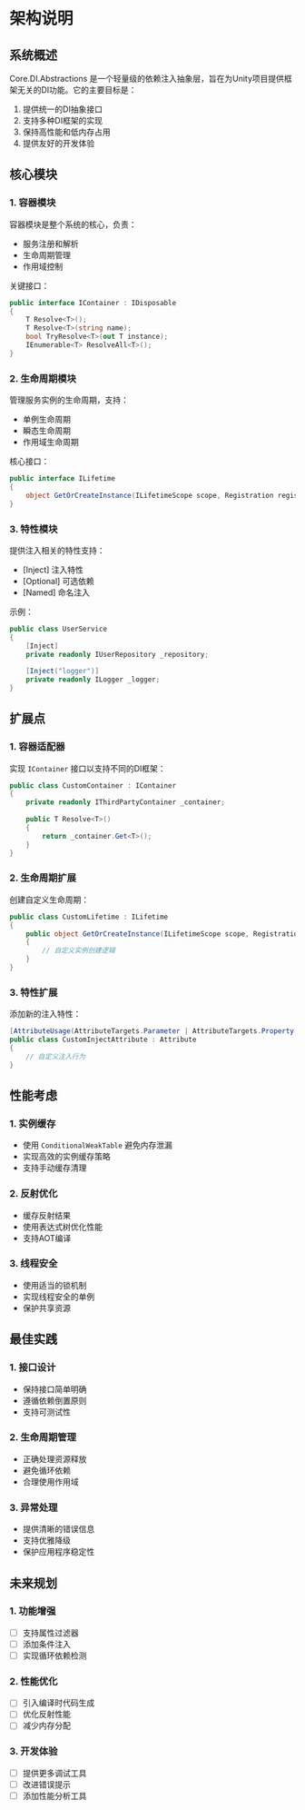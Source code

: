 # 架构说明

## 系统概述

Core.DI.Abstractions 是一个轻量级的依赖注入抽象层，旨在为Unity项目提供框架无关的DI功能。它的主要目标是：

1. 提供统一的DI抽象接口
2. 支持多种DI框架的实现
3. 保持高性能和低内存占用
4. 提供友好的开发体验

## 核心模块

### 1. 容器模块

容器模块是整个系统的核心，负责：
- 服务注册和解析
- 生命周期管理
- 作用域控制

关键接口：
```csharp
public interface IContainer : IDisposable
{
    T Resolve<T>();
    T Resolve<T>(string name);
    bool TryResolve<T>(out T instance);
    IEnumerable<T> ResolveAll<T>();
}
```

### 2. 生命周期模块

管理服务实例的生命周期，支持：
- 单例生命周期
- 瞬态生命周期
- 作用域生命周期

核心接口：
```csharp
public interface ILifetime
{
    object GetOrCreateInstance(ILifetimeScope scope, Registration registration);
}
```

### 3. 特性模块

提供注入相关的特性支持：
- [Inject] 注入特性
- [Optional] 可选依赖
- [Named] 命名注入

示例：
```csharp
public class UserService
{
    [Inject]
    private readonly IUserRepository _repository;
    
    [Inject("logger")]
    private readonly ILogger _logger;
}
```

## 扩展点

### 1. 容器适配器

实现 `IContainer` 接口以支持不同的DI框架：
```csharp
public class CustomContainer : IContainer
{
    private readonly IThirdPartyContainer _container;
    
    public T Resolve<T>()
    {
        return _container.Get<T>();
    }
}
```

### 2. 生命周期扩展

创建自定义生命周期：
```csharp
public class CustomLifetime : ILifetime
{
    public object GetOrCreateInstance(ILifetimeScope scope, Registration registration)
    {
        // 自定义实例创建逻辑
    }
}
```

### 3. 特性扩展

添加新的注入特性：
```csharp
[AttributeUsage(AttributeTargets.Parameter | AttributeTargets.Property | AttributeTargets.Field)]
public class CustomInjectAttribute : Attribute
{
    // 自定义注入行为
}
```

## 性能考虑

### 1. 实例缓存

- 使用 `ConditionalWeakTable` 避免内存泄漏
- 实现高效的实例缓存策略
- 支持手动缓存清理

### 2. 反射优化

- 缓存反射结果
- 使用表达式树优化性能
- 支持AOT编译

### 3. 线程安全

- 使用适当的锁机制
- 实现线程安全的单例
- 保护共享资源

## 最佳实践

### 1. 接口设计

- 保持接口简单明确
- 遵循依赖倒置原则
- 支持可测试性

### 2. 生命周期管理

- 正确处理资源释放
- 避免循环依赖
- 合理使用作用域

### 3. 异常处理

- 提供清晰的错误信息
- 支持优雅降级
- 保护应用程序稳定性

## 未来规划

### 1. 功能增强

- [ ] 支持属性过滤器
- [ ] 添加条件注入
- [ ] 实现循环依赖检测

### 2. 性能优化

- [ ] 引入编译时代码生成
- [ ] 优化反射性能
- [ ] 减少内存分配

### 3. 开发体验

- [ ] 提供更多调试工具
- [ ] 改进错误提示
- [ ] 添加性能分析工具 